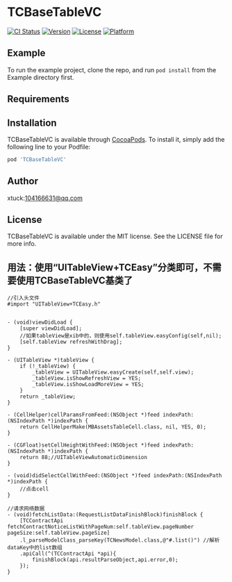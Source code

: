 # TCBaseTableVC

[![CI Status](https://img.shields.io/travis/xtuck/TCBaseTableVC.svg?style=flat)](https://travis-ci.org/xtuck/TCBaseTableVC)
[![Version](https://img.shields.io/cocoapods/v/TCBaseTableVC.svg?style=flat)](https://cocoapods.org/pods/TCBaseTableVC)
[![License](https://img.shields.io/cocoapods/l/TCBaseTableVC.svg?style=flat)](https://cocoapods.org/pods/TCBaseTableVC)
[![Platform](https://img.shields.io/cocoapods/p/TCBaseTableVC.svg?style=flat)](https://cocoapods.org/pods/TCBaseTableVC)

## Example

To run the example project, clone the repo, and run `pod install` from the Example directory first.

## Requirements

## Installation

TCBaseTableVC is available through [CocoaPods](https://cocoapods.org). To install
it, simply add the following line to your Podfile:

```ruby
pod 'TCBaseTableVC'
```

## Author

xtuck:104166631@qq.com

## License

TCBaseTableVC is available under the MIT license. See the LICENSE file for more info.

## 用法：使用“UITableView+TCEasy”分类即可，不需要使用TCBaseTableVC基类了

```
//引入头文件
#import "UITableView+TCEasy.h"

```

```

- (void)viewDidLoad {
    [super viewDidLoad];
    //如果tableView是xib中的，则使用self.tableView.easyConfig(self,nil);
    [self.tableView refreshWithDrag];
}

- (UITableView *)tableView {
    if (!_tableView) {
        _tableView = UITableView.easyCreate(self,self.view);
        _tableView.isShowRefreshView = YES;
        _tableView.isShowLoadMoreView = YES;
    }
    return _tableView;
}

- (CellHelper)cellParamsFromFeed:(NSObject *)feed indexPath:(NSIndexPath *)indexPath {
    return CellHelperMake(MBAssetsTableCell.class, nil, YES, 0);
}

- (CGFloat)setCellHeightWithFeed:(NSObject *)feed indexPath:(NSIndexPath *)indexPath {
    return 88;//UITableViewAutomaticDimension
}

- (void)didSelectCellWithFeed:(NSObject *)feed indexPath:(NSIndexPath *)indexPath {
    //点击cell
}

//请求网络数据
- (void)fetchListData:(RequestListDataFinishBlock)finishBlock {
    [TCContractApi fetchContractNoticeListWithPageNum:self.tableView.pageNumber pageSize:self.tableView.pageSize]
    .l_parseModelClass_parseKey(TCNewsModel.class,@"#.list()") //解析dataKey中的list数组
    .apiCall(^(TCContractApi *api){
        finishBlock(api.resultParseObject,api.error,0);
    });
}


```
